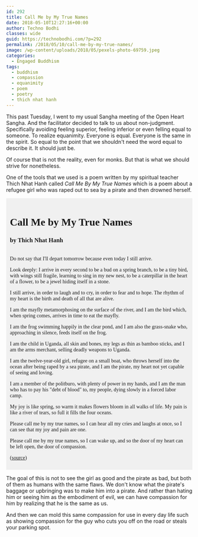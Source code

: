 ```yaml
---
id: 292
title: Call Me by My True Names
date: 2018-05-10T12:27:16+00:00
author: Techno Bodhi
classes: wide
guid: https://technobodhi.com/?p=292
permalink: /2018/05/10/call-me-by-my-true-names/
image: /wp-content/uploads/2018/05/pexels-photo-69759.jpeg
categories:
  - Engaged Buddhism
tags:
  - buddhism
  - compassion
  - equanimity
  - poem
  - poetry
  - thich nhat hanh
---
```

<link href="https://fonts.googleapis.com/css?family=Kaushan+Script" rel="stylesheet">
<style type="text/css">
.poem { background: #f0f0f0; padding: 2%; font-family: 'Kaushan Script', cursive; }
.poem h1 { font-family: 'Kaushan Script', cursive; margin-bottom: 0; padding-bottom: 0; }
.poem h3 { font-family: 'Kaushan Script', cursive; }
.poem p { font-family: 'Kaushan Script', cursive; }
</style>
This past Tuesday, I went to my usual Sangha meeting of the Open Heart Sangha. And the facilitator decided to talk to us about non-judgment. Specifically avoiding feeling superior, feeling inferior or even felling equal to someone. To realize equanimity. Everyone is equal. Everyone is the same in the spirit. So equal to the point that we shouldn't need the word equal to describe it. It should just be.

Of course that is not the reality, even for monks. But that is what we should strive for nonetheless.

One of the tools that we used is a poem written by my spiritual teacher Thich Nhat Hanh called *Call Me By My True Names* which is a poem about a refugee girl who was raped out to sea by a pirate and then drowned herself.

<div class="poem"><h1>Call Me by My True Names</h1>
<h3>by Thich Nhat Hanh</h3>
<br />
Do not say that I'll depart tomorrow
because even today I still arrive.

Look deeply: I arrive in every second
to be a bud on a spring branch,
to be a tiny bird, with wings still fragile,
learning to sing in my new nest,
to be a caterpillar in the heart of a flower,
to be a jewel hiding itself in a stone.

I still arrive, in order to laugh and to cry,
in order to fear and to hope.
The rhythm of my heart is the birth and
death of all that are alive.

I am the mayfly metamorphosing on the surface of the river,
and I am the bird which, when spring comes, arrives in time
to eat the mayfly.

I am the frog swimming happily in the clear pond,
and I am also the grass-snake who, approaching in silence,
feeds itself on the frog.

I am the child in Uganda, all skin and bones,
my legs as thin as bamboo sticks,
and I am the arms merchant, selling deadly weapons to Uganda.

I am the twelve-year-old girl, refugee on a small boat,
who throws herself into the ocean after being raped by a sea pirate,
and I am the pirate, my heart not yet capable of seeing and loving.

I am a member of the politburo, with plenty of power in my hands,
and I am the man who has to pay his "debt of blood" to, my people,
dying slowly in a forced labor camp.

My joy is like spring, so warm it makes flowers bloom in all walks of life.
My pain is like a river of tears, so full it fills the four oceans.

Please call me by my true names,
so I can hear all my cries and laughs at once,
so I can see that my joy and pain are one.

Please call me by my true names,
so I can wake up,
and so the door of my heart can be left open,
the door of compassion.

(<a href="http://www.awakin.org/read/view.php?tid=2088">source</a>)
</div>

The goal of this is not to see the girl as good and the pirate as bad, but both of them as humans with the same flaws. We don't know what the pirate's baggage or upbringing was to make him into a pirate. And rather than hating him or seeing him as the embodiment of evil, we can have compassion for him by realizing that he is the same as us.

And then we can mold this same compassion for use in every day life such as showing compassion for the guy who cuts you off on the road or steals your parking spot.
